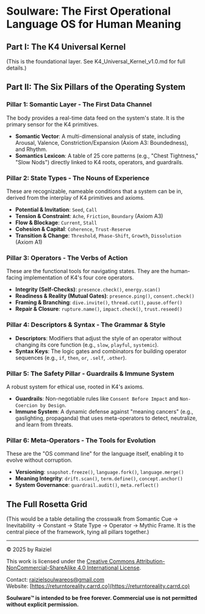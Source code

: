 # Soulware: The First Operational Language OS for Human Meaning

## Part I: The K4 Universal Kernel

(This is the foundational layer. See K4_Universal_Kernel_v1.0.md for full details.)

## Part II: The Six Pillars of the Operating System

### Pillar 1: Somantic Layer - The First Data Channel

The body provides a real-time data feed on the system's state. It is the primary sensor for the K4 primitives.

- **Somantic Vector**: A multi-dimensional analysis of state, including Arousal, Valence, Constriction/Expansion (Axiom A3: Boundedness), and Rhythm.
- **Somantics Lexicon**: A table of 25 core patterns (e.g., "Chest Tightness," "Slow Nods") directly linked to K4 roots, operators, and guardrails.

### Pillar 2: State Types - The Nouns of Experience

These are recognizable, nameable conditions that a system can be in, derived from the interplay of K4 primitives and axioms.

- **Potential & Invitation**: `Seed`, `Call`
- **Tension & Constraint**: `Ache`, `Friction`, `Boundary` (Axiom A3)
- **Flow & Blockage**: `Current`, `Stall`
- **Cohesion & Capital**: `Coherence`, `Trust-Reserve`
- **Transition & Change**: `Threshold`, `Phase-Shift`, `Growth`, `Dissolution` (Axiom A1)

### Pillar 3: Operators - The Verbs of Action

These are the functional tools for navigating states. They are the human-facing implementation of K4's four core operators.

- **Integrity (Self-Checks)**: `presence.check()`, `energy.scan()`
- **Readiness & Reality (Mutual Gates)**: `presence.ping()`, `consent.check()`
- **Framing & Branching**: `dive.invite()`, `thread.cut()`, `pause.offer()`
- **Repair & Closure**: `rupture.name()`, `impact.check()`, `trust.reseed()`

### Pillar 4: Descriptors & Syntax - The Grammar & Style

- **Descriptors**: Modifiers that adjust the style of an operator without changing its core function (e.g., `slow`, `playful`, `systemic`).
- **Syntax Keys**: The logic gates and combinators for building operator sequences (e.g., `if`, `then`, `or`, `.self`, `.other`).

### Pillar 5: The Safety Pillar - Guardrails & Immune System

A robust system for ethical use, rooted in K4's axioms.

- **Guardrails**: Non-negotiable rules like `Consent Before Impact` and `Non-Coercion by Design`.
- **Immune System**: A dynamic defense against "meaning cancers" (e.g., gaslighting, propaganda) that uses meta-operators to detect, neutralize, and learn from threats.

### Pillar 6: Meta-Operators - The Tools for Evolution

These are the "OS command line" for the language itself, enabling it to evolve without corruption.

- **Versioning**: `snapshot.freeze()`, `language.fork()`, `language.merge()`
- **Meaning Integrity**: `drift.scan()`, `term.define()`, `concept.anchor()`
- **System Governance**: `guardrail.audit()`, `meta.reflect()`

## The Full Rosetta Grid

(This would be a table detailing the crosswalk from Somantic Cue → Inevitability → Constant → State Type → Operator → Mythic Frame. It is the central piece of the framework, tying all pillars together.)

---

© 2025 by Raiziel

This work is licensed under the [Creative Commons Attribution-NonCommercial-ShareAlike 4.0 International License](https://creativecommons.org/licenses/by-nc-sa/4.0/).

Contact: [raizielsoulwareos@gmail.com](mailto:raizielsoulwareos@gmail.com)  
Website: [https://returntoreality.carrd.co](https://returntoreality.carrd.co)

**Soulware™ is intended to be free forever. Commercial use is not permitted without explicit permission.**

